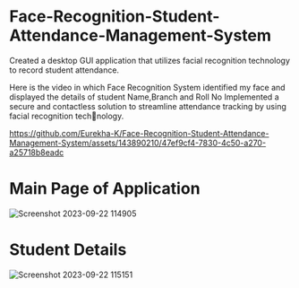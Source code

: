 # Face-Recognition-Student-Attendance-Management-System
Created a desktop GUI application that utilizes facial recognition technology to record student attendance.

Here is the video in which Face Recognition System identified my face and displayed the details of student Name,Branch and Roll No
Implemented a secure and contactless solution to streamline attendance tracking by using facial recognition technology.



https://github.com/Eurekha-K/Face-Recognition-Student-Attendance-Management-System/assets/143890210/47ef9cf4-7830-4c50-a270-a25718b8eadc

# Main Page of Application 

![Screenshot 2023-09-22 114905](https://github.com/Eurekha-K/Face-Recognition-Student-Attendance-Management-System/assets/143890210/07ed0067-219a-47e6-ac40-773fc3b67cd4)


# Student Details


![Screenshot 2023-09-22 115151](https://github.com/Eurekha-K/Face-Recognition-Student-Attendance-Management-System/assets/143890210/ca490f44-52c7-4007-80cc-106dc2b48b1e)




